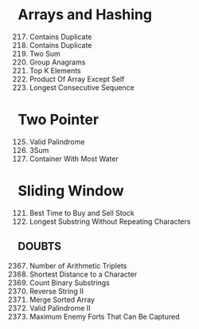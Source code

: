 # Arrays and Hashing
217. Contains Duplicate
242. Contains Duplicate
1. Two Sum
49. Group Anagrams
347. Top K Elements
238. Product Of Array Except Self
128. Longest Consecutive Sequence

# Two Pointer
125. Valid Palindrome
15. 3Sum
11. Container With Most Water

# Sliding Window
121. Best Time to Buy and Sell Stock
3. Longest Substring Without Repeating Characters

## DOUBTS
2367. Number of Arithmetic Triplets
821. Shortest Distance to a Character
696. Count Binary Substrings
541. Reverse String II
88. Merge Sorted Array
680. Valid Palindrome II
2511. Maximum Enemy Forts That Can Be Captured